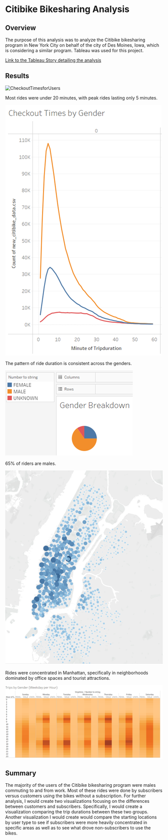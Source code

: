 # Citibike Bikesharing Analysis

## Overview

The purpose of this analysis was to analyze the Citibike bikesharing program in New York City on behalf of the city of Des Moines, Iowa, which is considering a similar program. Tableau was used for this project.

[Link to the Tableau Story detailing the analysis](https://public.tableau.com/app/profile/thomas.shane/viz/Module_14_Challenge_Bikesharing_Workbook/Story1)


## Results

![CheckoutTimesforUsers](CheckoutTimeforUsers.png)

Most rides were under 20 minutes, with peak rides lasting only 5 minutes.

![CheckoutTimesbyGender](CheckoutTimesbyGender.png)

The pattern of ride duration is consistent across the genders.

![GenderBreakdown](GenderBreakdown.png)

65% of riders are males.

![TopStartingLocations](TopStartingLocations.png)

Rides were concentrated in Manhattan, specifically in neighborhoods dominated by office spaces and tourist attractions.




![TripsbyGenderWeekdayperHour](TripsbyGenderWeekdayperHour.png)





## Summary
The majority of the users of the Citibike bikesharing program were males commuting to and from work. Most of these rides were done by subscribers versus customers using the bikes without a subscription. For further analysis, I would create two visualizations focusing on the differences between customers and subscribers. Specifically, I would create a visualization comparing the trip durations between these two groups. Another visualization I would create would compare the starting locations by user type to see if subscribers were more heavily concentrated in specific areas as well as to see what drove non-subscribers to use the bikes.
